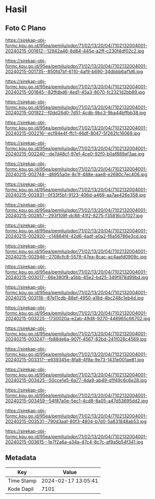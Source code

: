 # Hasil

## Foto C Plano

https://sirekap-obj-formc.kpu.go.id/95ea/pemilu/pdpr/71/02/13/20/04/7102132004001-20240215-001612--12942a46-8d84-445e-a2ff-c230f4df02c2.jpg

https://sirekap-obj-formc.kpu.go.id/95ea/pemilu/pdpr/71/02/13/20/04/7102132004001-20240215-001735--850fd7bf-6110-4af9-b690-34dbbb6af1d6.jpg

https://sirekap-obj-formc.kpu.go.id/95ea/pemilu/pdpr/71/02/13/20/04/7102132004001-20240215-001845--82ffdbd6-4ed1-45a3-8070-fc2321d2bb89.jpg

https://sirekap-obj-formc.kpu.go.id/95ea/pemilu/pdpr/71/02/13/20/04/7102132004001-20240215-001922--f0dd26d0-7d51-4cdb-9bc3-9ba44bffbb38.jpg

https://sirekap-obj-formc.kpu.go.id/95ea/pemilu/pdpr/71/02/13/20/04/7102132004001-20240215-002216--ecf94e4f-ffc1-46df-8047-5f262fc16069.jpg

https://sirekap-obj-formc.kpu.go.id/95ea/pemilu/pdpr/71/02/13/20/04/7102132004001-20240215-002240--de7d48cf-97ef-4ce0-92f0-b0af889af3ae.jpg

https://sirekap-obj-formc.kpu.go.id/95ea/pemilu/pdpr/71/02/13/20/04/7102132004001-20240215-002748--d8955a0e-8c1f-488e-aae8-e2680c7ec406.jpg

https://sirekap-obj-formc.kpu.go.id/95ea/pemilu/pdpr/71/02/13/20/04/7102132004001-20240215-002831--0f33f5b1-9123-406d-a469-aa7ae426e358.jpg

https://sirekap-obj-formc.kpu.go.id/95ea/pemilu/pdpr/71/02/13/20/04/7102132004001-20240215-002857--293f109f-dc88-41f2-8275-f35816c07027.jpg

https://sirekap-obj-formc.kpu.go.id/95ea/pemilu/pdpr/71/02/13/20/04/7102132004001-20240215-002920--c14884f4-42d6-4adf-a0a2-f6a56786e3cd.jpg

https://sirekap-obj-formc.kpu.go.id/95ea/pemilu/pdpr/71/02/13/20/04/7102132004001-20240215-002946--2708cfc8-5578-47ea-8cac-ac4aafd0909c.jpg

https://sirekap-obj-formc.kpu.go.id/95ea/pemilu/pdpr/71/02/13/20/04/7102132004001-20240215-003017--66e380f8-a5bb-45e2-bd25-349f978d99bd.jpg

https://sirekap-obj-formc.kpu.go.id/95ea/pemilu/pdpr/71/02/13/20/04/7102132004001-20240215-003118--87e11cdb-88ef-4950-a18d-4bc248c1eb4d.jpg

https://sirekap-obj-formc.kpu.go.id/95ea/pemilu/pdpr/71/02/13/20/04/7102132004001-20240215-003225--1730020a-e2ab-49d8-9270-448965c66702.jpg

https://sirekap-obj-formc.kpu.go.id/95ea/pemilu/pdpr/71/02/13/20/04/7102132004001-20240215-003247--fb88de6a-907f-4567-82bd-241f028c4569.jpg

https://sirekap-obj-formc.kpu.go.id/95ea/pemilu/pdpr/71/02/13/20/04/7102132004001-20240215-003317--e639345e-8fa8-4f9a-9e73-1431e001ae81.jpg

https://sirekap-obj-formc.kpu.go.id/95ea/pemilu/pdpr/71/02/13/20/04/7102132004001-20240215-003425--50cce1e5-6a77-4da9-ab49-d1f49c6c6e28.jpg

https://sirekap-obj-formc.kpu.go.id/95ea/pemilu/pdpr/71/02/13/20/04/7102132004001-20240215-003459--54f87a0e-5ec1-4cd8-8a05-a47d53695dd2.jpg

https://sirekap-obj-formc.kpu.go.id/95ea/pemilu/pdpr/71/02/13/20/04/7102132004001-20240215-003531--790d3aaf-80f3-4804-b7d0-5a831848ab53.jpg

https://sirekap-obj-formc.kpu.go.id/95ea/pemilu/pdpr/71/02/13/20/04/7102132004001-20240215-003615--1e7f2a6a-a34a-47c4-8c7c-af9a5b54f341.jpg


## Metadata

| Key        | Value               |
| ---------- | ------------------- |
| Time Stamp | 2024-02-17 13:05:41 |
| Kode Dapil | 7101                |



